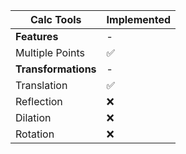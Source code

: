 
| Calc Tools                | Implemented  |
|------------------------  |--------------|
| **Features** | - |
| Multiple Points | ✅ |
| **Transformations** | - |
| Translation | ✅ |
| Reflection | ❌ |
| Dilation | ❌ |
| Rotation | ❌ |